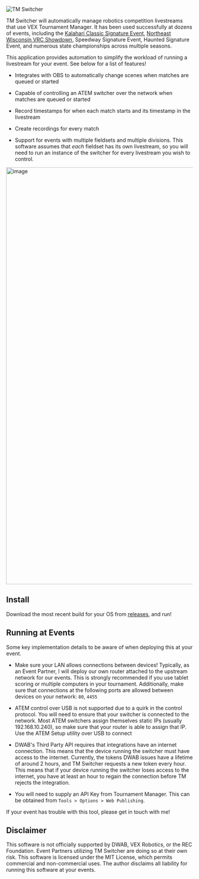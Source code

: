![TM Switcher](https://user-images.githubusercontent.com/8839926/194345784-558c3ab7-8e0b-4d5d-a789-0ef14376bb56.png)

TM Switcher will automatically manage robotics competition livestreams that use VEX Tournament Manager. It has been used successfully at dozens of events, including the [Kalahari Classic Signature Event](https://www.youtube.com/watch?v=Z_GiBfU6cU8), [Northeast Wisconsin VRC Showdown](https://www.youtube.com/watch?v=p9lWt9ZrTQw), Speedway Signature Event, Haunted Signature Event, and numerous state championships across multiple seasons.

This application provides automation to simplify the workload of running a livestream for your event. See below for a list of features!

- Integrates with OBS to automatically change scenes when matches are queued or started

- Capable of controlling an ATEM switcher over the network when matches are queued or started

- Record timestamps for when each match starts and its timestamp in the livestream

- Create recordings for every match

- Support for events with multiple fieldsets and multiple divisions. This software assumes that _each_ fieldset has its own livestream, so you will need to run an instance of the switcher for every livestream you wish to control.

<img width="1124" alt="image" src="https://github.com/brenapp/tm-switcher/assets/8839926/217ed739-fefb-4aa6-b24f-ace06457a8c7">

## Install

Download the most recent build for your OS from [releases](https://github.com/brenapp/tm-switcher/releases/), and run!

## Running at Events

Some key implementation details to be aware of when deploying this at your event.

- Make sure your LAN allows connections between devices! Typically, as an Event Partner, I will deploy our own router attached to the upstream network for our events. This is strongly recommended if you use tablet scoring or multiple computers in your tournament. Additionally, make sure that connections at the following ports are allowed between devices on your network: `80`, `4455`

- ATEM control over USB is not supported due to a quirk in the control protocol. You will need to ensure that your switcher is connected to the network. Most ATEM switchers assign themselves static IPs (usually 192.168.10.240), so make sure that your router is able to assign that IP. Use the ATEM Setup utility over USB to connect

- DWAB's Third Party API requires that integrations have an internet connection. This means that the
  device running the switcher must have access to the internet. Currently, the tokens DWAB issues
  have a lifetime of around 2 hours, and TM Switcher requests a new token every hour. This means
  that if your device running the switcher loses access to the internet, you have at least an hour
  to regain the connection before TM rejects the integration.

- You will need to supply an API Key from Tournament Manager. This can be obtained from `Tools > Options > Web Publishing`.

If your event has trouble with this tool, please get in touch with me!

## Disclaimer

This software is not officially supported by DWAB, VEX Robotics, or the REC Foundation. Event Partners utilizing TM Switcher are doing so at their own risk. This software is licensed under the MIT License, which permits commercial and non-commercial uses. The author disclaims all liability for running this software at your events.
